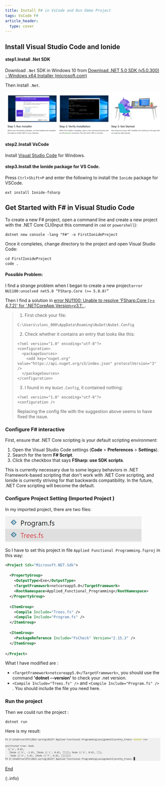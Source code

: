 ```yaml
---
title: Install F# in VsCode and Run Demo Project
tags: VsCode F#
article_header:
  type: cover
---
```


## Install Visual Studio Code and Ionide

#### step1.Install .Net SDK

Download `.Net` SDK in Windows 10 from [Download .NET 5.0 SDK (v5.0.300) - Windows x64 Installer (microsoft.com)](https://dotnet.microsoft.com/download/dotnet/thank-you/sdk-5.0.300-windows-x64-installer)

Then install `.Net`.

![image-20210602231044591](https://raw.githubusercontent.com/gggdttt/ImageBeds/master/image-20210602231044591.png)

#### step2.Install VsCode

Install [Visual Studio Code](https://code.visualstudio.com/download) for Windows.

#### step3.Install the Ionide package for VS Code.

Press `Ctrl+Shift+P` and enter the following to install the `Ionide` package for VSCode.

```shell
ext install Ionide-fsharp
```



##  Get Started with F# in Visual Studio Code

To create a new F# project, open a command line and create a new project with the .NET Core CLI(Input this command in `cmd` or `powershell`):

```shell
dotnet new console -lang "F#" -o FirstIonideProject
```

Once it completes, change directory to the project and open Visual Studio Code:

```shel
cd FirstIonideProject
code .
```

#### Possible Problem:

I find a strange problem when I began to create a new project:`error NU1100:unsolved net5.0 “FSharp.Core (>= 5.0.0)”`

Then I find a solution in [error NU1100: Unable to resolve 'FSharp.Core (>= 4.7.2)' for '.NETCoreApp,Version=v3.1'. ](https://github.com/dotnet/fsharp/issues/10147).

> 1. First check your file:
>
> ```
> C:\Users\vlonc_000\AppData\Roaming\NuGet\NuGet.Config
> ```
>
> 2. Check whether it contains an entry that looks like this:
>
> ```
> <?xml version="1.0" encoding="utf-8"?>
> <configuration>
>   <packageSources>
>     <add key="nuget.org" value="https://api.nuget.org/v3/index.json" protocolVersion="3" />
>   </packageSources>
> </configuration>
> ```
>
> 3. I found in my `NuGet.Config`, it contained nothing:
>
> ```
> <?xml version="1.0" encoding="utf-8"?>
> <configuration />
> ```
>
> Replacing the config file with the suggestion above seems to have fixed the issue.



### Configure F# interactive

First, ensure that .NET Core scripting is your default scripting environment:

1. Open the Visual Studio Code settings (**Code** > **Preferences** > **Settings**).
2. Search for the term **F# Script**.
3. Click the checkbox that says **FSharp: use SDK scripts**.

This is currently necessary due to some legacy behaviors in .NET Framework-based scripting that don't work with .NET Core scripting, and Ionide is currently striving for that backwards compatibility. In the future, .NET Core scripting will become the default.



### Configure Project Setting (Imported Project )

In my imported project, there are two files:

![image-20210607091429799](https://raw.githubusercontent.com/gggdttt/ImageBeds/master/image-20210607091429799.png)

So I have to set this project in file `Applied Functional Programming.fsproj` in this way:

```xml
<Project Sdk="Microsoft.NET.Sdk">

  <PropertyGroup>
    <OutputType>Exe</OutputType>
    <TargetFramework>netcoreapp5.0</TargetFramework>
    <RootNamespace>Applied_Functional_Programming</RootNamespace>
  </PropertyGroup>

  <ItemGroup>
    <Compile Include="Trees.fs" />
    <Compile Include="Program.fs" />
  </ItemGroup>

  <ItemGroup>
    <PackageReference Include="FsCheck" Version="2.15.3" />
  </ItemGroup>

</Project>

```

What I have modified are :

* `<TargetFramework>netcoreapp5.0</TargetFramework>`, you should use the command **'dotnet --version'** to check your .net version.
* `<Compile Include="Trees.fs" />` and `<Compile Include="Program.fs" />` .  You should include the file you need here.

### Run the project

Then we could run the project :

``` shell
dotnet run
```

Here is my result:

![image-20210607092408339](https://raw.githubusercontent.com/gggdttt/ImageBeds/master/image-20210607092408339.png)

[End]()

{:.info}  
